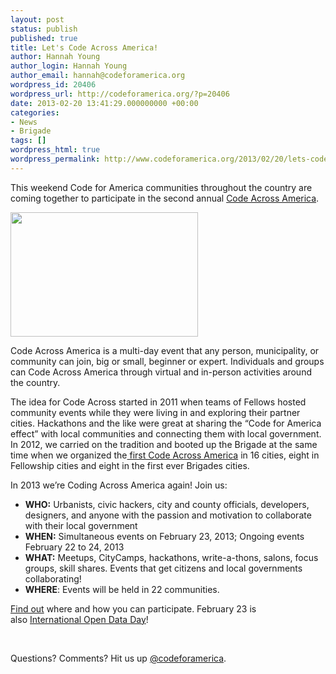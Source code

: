 ```yaml
---
layout: post
status: publish
published: true
title: Let's Code Across America!
author: Hannah Young
author_login: Hannah Young
author_email: hannah@codeforamerica.org
wordpress_id: 20406
wordpress_url: http://codeforamerica.org/?p=20406
date: 2013-02-20 13:41:29.000000000 +00:00
categories:
- News
- Brigade
tags: []
wordpress_html: true
wordpress_permalink: http://www.codeforamerica.org/2013/02/20/lets-code-across-america/
---
```


<p>This weekend Code for America communities throughout the country are coming together to participate in the second annual <a href="http://brigade.codeforamerica.org/pages/codeacross">Code Across America</a>.</p>
<p><a href="http://codeforamerica.org/wp-content/uploads/2013/02/6821475170_f141025b42-1.jpg"><img alt="" class="size-medium wp-image-20412 alignleft" height="199" src="http://codeforamerica.org/wp-content/uploads/2013/02/6821475170_f141025b42-1-300x199.jpg" title="6821475170_f141025b42 (1)" width="300"/></a></p>
<p>Code Across America is a multi-day event that any person, municipality, or community can join, big or small, beginner or expert. Individuals and groups can Code Across America through virtual and in-person activities around the country.</p>
<p>The idea for Code Across started in 2011 when teams of Fellows hosted community events while they were living in and exploring their partner cities. Hackathons and the like were great at sharing the “Code for America effect” with local communities and connecting them with local government. In 2012, we carried on the tradition and booted up the Brigade at the same time when we organized the<a href="http://codeforamerica.org/code-across-america-2012"> first Code Across America</a> in 16 cities, eight in Fellowship cities and eight in the first ever Brigades cities.</p>
<p>In 2013 we’re Coding Across America again! Join us:</p>
<ul>
<li><strong>WHO:</strong> Urbanists, civic hackers, city and county officials, developers, designers, and anyone with the passion and motivation to collaborate with their local government</li>
<li><strong>WHEN:</strong> Simultaneous events on February 23, 2013; Ongoing events February 22 to 24, 2013</li>
<li><strong>WHAT:</strong> Meetups, CityCamps, hackathons, write-a-thons, salons, focus groups, skill shares. Events that get citizens and local governments collaborating!</li>
<li><strong>WHERE</strong>: Events will be held in 22 communities.</li>
</ul>
<p><a href="http://brigade.codeforamerica.org/pages/codeacross">Find out</a> where and how you can participate. February 23 is also <a href="http://opendataday.org/">International Open Data Day</a>!</p>
<p> </p>
<p>Questions? Comments? Hit us up <a href="http://twitter.com/codeforamerica" target="_blank">@codeforamerica</a>.</p>
